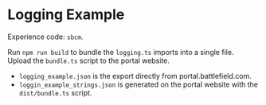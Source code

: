 # Logging Example

Experience code: `sbcm`.

Run `npm run build` to bundle the `logging.ts` imports into a single file. Upload the `bundle.ts` script to the portal website.

* `logging_example.json` is the export directly from portal.battlefield.com.
* `loggin_example_strings.json` is generated on the portal website with the `dist/bundle.ts` script.
